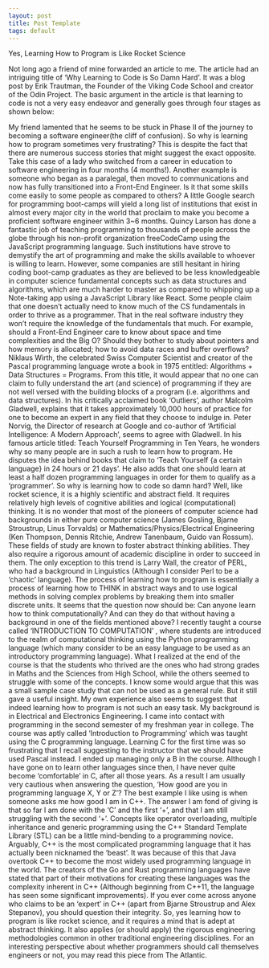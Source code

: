 ```yaml
---
layout: post
title: Post Template
tags: default
---
```

Yes, Learning How to Program is Like Rocket Science

Not long ago a friend of mine forwarded an article to me. The article had an intriguing title of ‘Why Learning to Code is So Damn Hard’. It was a blog post by Erik Trautman, the Founder of the Viking Code School and creator of the Odin Project. The basic argument in the article is that learning to code is not a very easy endeavor and generally goes through four stages as shown below:

My friend lamented that he seems to be stuck in Phase II of the journey to becoming a software engineer(the cliff of confusion).
So why is learning how to program sometimes very frustrating? This is despite the fact that there are numerous success stories that might suggest the exact opposite. Take this case of a lady who switched from a career in education to software engineering in four months (4 months!). Another example is someone who began as a paralegal, then moved to communications and now has fully transitioned into a Front-End Engineer. Is it that some skills come easily to some people as compared to others?
A little Google search for programming boot-camps will yield a long list of institutions that exist in almost every major city in the world that proclaim to make you become a proficient software engineer within 3~6 months. Quincy Larson has done a fantastic job of teaching programming to thousands of people across the globe through his non-profit organization freeCodeCamp using the JavaScript programming language. Such institutions have strove to demystify the art of programming and make the skills available to whoever is willing to learn. However, some companies are still hesitant in hiring coding boot-camp graduates as they are believed to be less knowledgeable in computer science fundamental concepts such as data structures and algorithms, which are much harder to master as compared to whipping up a Note-taking app using a JavaScript Library like React.
Some people claim that one doesn’t actually need to know much of the CS fundamentals in order to thrive as a programmer. That in the real software industry they won’t require the knowledge of the fundamentals that much. For example, should a Front-End Engineer care to know about space and time complexities and the Big O? Should they bother to study about pointers and how memory is allocated; how to avoid data races and buffer overflows? Niklaus Wirth, the celebrated Swiss Computer Scientist and creator of the Pascal programming language wrote a book in 1975 entitled: Algorithms + Data Structures = Programs. From this title, it would appear that no one can claim to fully understand the art (and science) of programming if they are not well versed with the building blocks of a program (i.e. algorithms and data structures).
In his critically acclaimed book ‘Outliers’, author Malcolm Gladwell, explains that it takes approximately 10,000 hours of practice for one to become an expert in any field that they choose to indulge in. Peter Norvig, the Director of research at Google and co-author of ‘Artificial Intelligence: A Modern Approach’, seems to agree with Gladwell. In his famous article titled: Teach Yourself Programming in Ten Years, he wonders why so many people are in such a rush to learn how to program. He disputes the idea behind books that claim to ‘Teach Yourself {a certain language} in 24 hours or 21 days’. He also adds that one should learn at least a half dozen programming languages in order for them to qualify as a ‘programmer’.
So why is learning how to code so damn hard? Well, like rocket science, it is a highly scientific and abstract field. It requires relatively high levels of cognitive abilities and logical (computational) thinking. It is no wonder that most of the pioneers of computer science had backgrounds in either pure computer science (James Gosling, Bjarne Stroustrup, Linus Torvalds) or Mathematics/Physics/Electrical Engineering (Ken Thompson, Dennis Ritchie, Andrew Tanenbaum, Guido van Rossum). These fields of study are known to foster abstract thinking abilities. They also require a rigorous amount of academic discipline in order to succeed in them. The only exception to this trend is Larry Wall, the creator of PERL, who had a background in Linguistics (Although I consider Perl to be a ‘chaotic’ language). The process of learning how to program is essentially a process of learning how to THINK in abstract ways and to use logical methods in solving complex problems by breaking them into smaller discrete units.
It seems that the question now should be: Can anyone learn how to think computationally? And can they do that without having a background in one of the fields mentioned above? I recently taught a course called ‘INTRODUCTION TO COMPUTATION’ , where students are introduced to the realm of computational thinking using the Python programming language (which many consider to be an easy language to be used as an introductory programming language). What I realized at the end of the course is that the students who thrived are the ones who had strong grades in Maths and the Sciences from High School, while the others seemed to struggle with some of the concepts. I know some would argue that this was a small sample case study that can not be used as a general rule. But it still gave a useful insight.
My own experience also seems to suggest that indeed learning how to program is not such an easy task. My background is in Electrical and Electronics Engineering. I came into contact with programming in the second semester of my freshman year in college. The course was aptly called ‘Introduction to Programming’ which was taught using the C programming language. Learning C for the first time was so frustrating that I recall suggesting to the instructor that we should have used Pascal instead. I ended up managing only a B in the course. Although I have gone on to learn other languages since then, I have never quite become ‘comfortable’ in C, after all those years. As a result I am usually very cautious when answering the question, ‘How good are you in programming language X, Y or Z’? The best example I like using is when someone asks me how good I am in C++. The answer I am fond of giving is that so far I am done with the ‘C’ and the first ‘+’, and that I am still struggling with the second ‘+’. Concepts like operator overloading, multiple inheritance and generic programming using the C++ Standard Template Library (STL) can be a little mind-bending to a programming novice. Arguably, C++ is the most complicated programming language that it has actually been nicknamed the ‘beast’. It was because of this that Java overtook C++ to become the most widely used programming language in the world. The creators of the Go and Rust programming languages have stated that part of their motivations for creating these languages was the complexity inherent in C++ (Although beginning from C++11, the language has seen some significant improvements). If you ever come across anyone who claims to be an ‘expert’ in C++ (apart from Bjarne Stroustrup and Alex Stepanov), you should question their integrity.
So, yes learning how to program is like rocket science, and it requires a mind that is adept at abstract thinking. It also applies (or should apply) the rigorous engineering methodologies common in other traditional engineering disciplines. For an interesting perspective about whether programmers should call themselves engineers or not, you may read this piece from The Atlantic.